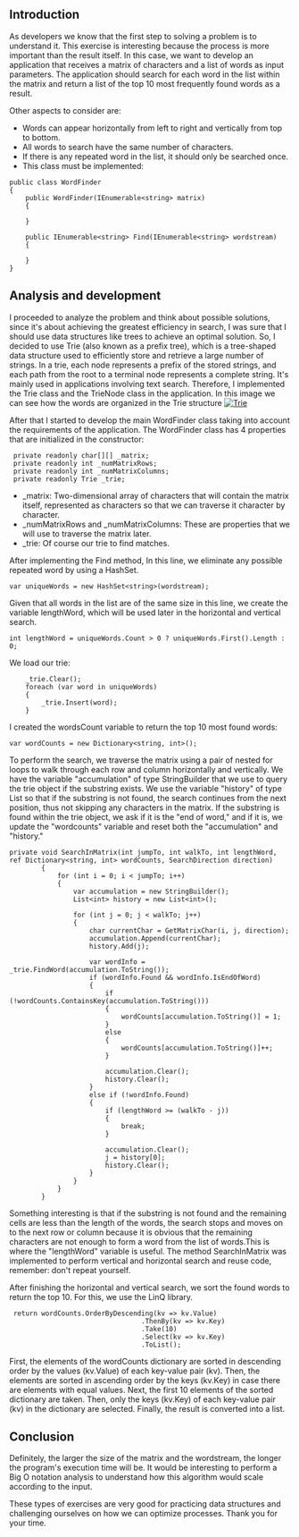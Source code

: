 ##  Introduction
As developers we know that the first step to solving a problem is to understand it.
This exercise is interesting because the process is more important than the result itself.
In this case, we want to develop an application that receives a matrix of characters and a list of words as input parameters. The application should search for each word in the list within the matrix and return a list of the top 10 most frequently found words as a result.

Other aspects to consider are:

- Words can appear horizontally from left to right and vertically from top to bottom.
- All words to search have the same number of characters.
- If there is any repeated word in the list, it should only be searched once.
- This class must be implemented:
```
public class WordFinder
{
	public WordFinder(IEnumerable<string> matrix)
	{
		
	}

	public IEnumerable<string> Find(IEnumerable<string> wordstream)
	{
		
	}
}
```
## Analysis and development
I proceeded to analyze the problem and think about possible solutions, since it's about achieving the greatest efficiency in search, I was sure that I should use data structures like trees to achieve an optimal solution. So, I decided to use Trie (also known as a prefix tree), which is a tree-shaped data structure used to efficiently store and retrieve a large number of strings. In a trie, each node represents a prefix of the stored strings, and each path from the root to a terminal node represents a complete string. It's mainly used in applications involving text search. Therefore, I implemented the Trie class and the TrieNode class in the application.
In this image we can see how the words are organized in the Trie structure
[![Trie](https://theoryofprogramming.files.wordpress.com/2015/01/trie12.jpg "Trie")](https://theoryofprogramming.files.wordpress.com/2015/01/trie12.jpg "Trie")


After that I started to develop the main WordFinder class taking into account the requirements of the application. The WordFinder class has 4 properties that are initialized in the constructor:
```
 private readonly char[][] _matrix;
 private readonly int _numMatrixRows;
 private readonly int _numMatrixColumns;
 private readonly Trie _trie;
```
- _matrix: Two-dimensional array of characters that will contain the matrix itself, represented as characters so that we can traverse it character by character.
- _numMatrixRows and _numMatrixColumns: These are properties that we will use to traverse the matrix later.
- _trie: Of course our trie to find matches.

After implementing the Find method,
In this line, we eliminate any possible repeated word by using a HashSet.
```
var uniqueWords = new HashSet<string>(wordstream);
```
Given that all words in the list are of the same size
in this line, we create the variable lengthWord, which will be used later in the horizontal and vertical search.
```
int lengthWord = uniqueWords.Count > 0 ? uniqueWords.First().Length : 0;
```

We load our trie:
```
    _trie.Clear();
    foreach (var word in uniqueWords)
    {
        _trie.Insert(word);
    }
```

I created the wordsCount variable to return the top 10 most found words:
```
var wordCounts = new Dictionary<string, int>();
```
To perform the search, we traverse the matrix using a pair of nested for loops to walk through each row and column horizontally and vertically. We have the variable "accumulation" of type StringBuilder that we use to query the trie object if the substring exists. We use the variable "history" of type List so that if the substring is not found, the search continues from the next position, thus not skipping any characters in the matrix. If the substring is found within the trie object, we ask if it is the "end of word," and if it is, we update the "wordcounts" variable and reset both the "accumulation" and "history."
```
private void SearchInMatrix(int jumpTo, int walkTo, int lengthWord, ref Dictionary<string, int> wordCounts, SearchDirection direction) 
        {            
            for (int i = 0; i < jumpTo; i++)
            {
                var accumulation = new StringBuilder();
                List<int> history = new List<int>();

                for (int j = 0; j < walkTo; j++)
                {                    
                    char currentChar = GetMatrixChar(i, j, direction);
                    accumulation.Append(currentChar);
                    history.Add(j);

                    var wordInfo = _trie.FindWord(accumulation.ToString());
                    if (wordInfo.Found && wordInfo.IsEndOfWord)
                    {
                        if (!wordCounts.ContainsKey(accumulation.ToString()))
                        {
                            wordCounts[accumulation.ToString()] = 1;
                        }
                        else
                        {
                            wordCounts[accumulation.ToString()]++;
                        }

                        accumulation.Clear();
                        history.Clear();
                    }
                    else if (!wordInfo.Found)
                    {
                        if (lengthWord >= (walkTo - j))
                        {
                            break;
                        }

                        accumulation.Clear();
                        j = history[0];
                        history.Clear();
                    }
                }
            }                        
        }
```
Something interesting is that if the substring is not found and the remaining cells are less than the length of the words, the search stops and moves on to the next row or column because it is obvious that the remaining characters are not enough to form a word from the list of words.This is where the "lengthWord" variable is useful.
The method SearchInMatrix was implemented to perform vertical and horizontal search and reuse code, remember: don't repeat yourself.

After finishing the horizontal and vertical search, we sort the found words to return the top 10. For this, we use the LinQ library.
```
 return wordCounts.OrderByDescending(kv => kv.Value)
                                 .ThenBy(kv => kv.Key)
                                 .Take(10)
                                 .Select(kv => kv.Key)
                                 .ToList();
```
First, the elements of the wordCounts dictionary are sorted in descending order by the values (kv.Value) of each key-value pair (kv).
Then, the elements are sorted in ascending order by the keys (kv.Key) in case there are elements with equal values.
Next, the first 10 elements of the sorted dictionary are taken.
Then, only the keys (kv.Key) of each key-value pair (kv) in the dictionary are selected.
Finally, the result is converted into a list.

## Conclusion
Definitely, the larger the size of the matrix and the wordstream, the longer the program's execution time will be. It would be interesting to perform a Big O notation analysis to understand how this algorithm would scale according to the input.

These types of exercises are very good for practicing data structures and challenging ourselves on how we can optimize processes. Thank you for your time.